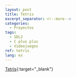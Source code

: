 ```yaml
---
layout: post
title: Tetris
excerpt_separator: <!--more-->
categories:
  - Proyectos
tags:
  - SDL2
  - C plus plus
  - Videojuegos
ref: tetris
lang: es
---
```


[Tetris](https://github.com/azarrias/tetris){:target="_blank"}

